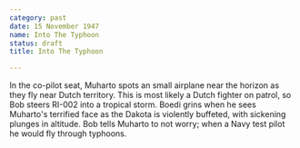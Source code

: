 ```yaml
---
category: past
date: 15 November 1947
name: Into The Typhoon
status: draft
title: Into The Typhoon

---
```

In the co-pilot seat, Muharto spots an small airplane near the horizon
as they fly near Dutch territory. This is most likely a Dutch fighter on
patrol, so Bob steers RI-002 into a tropical storm. Boedi grins when he
sees Muharto's terrified face as the Dakota is violently buffeted, with
sickening plunges in altitude. Bob tells Muharto to not worry; when a
Navy test pilot he would fly through typhoons.
